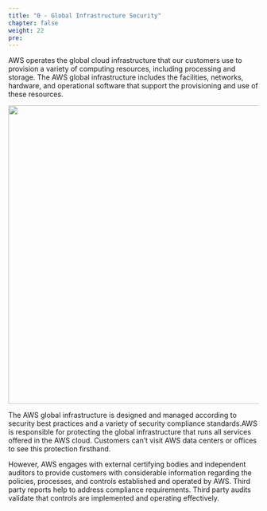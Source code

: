 ```yaml
---
title: "0 - Global Infrastructure Security"
chapter: false
weight: 22
pre: 
---
```


AWS operates the global cloud infrastructure that our customers use to provision a variety of computing resources, including processing and storage. The AWS global infrastructure includes the facilities, networks, hardware, and operational software that support the provisioning and use of these resources. 

<img src='/images/global_infra_security.PNG' width='600px'>

The AWS global infrastructure is designed and managed according to security best practices and a variety of security compliance standards.AWS is responsible for protecting the global infrastructure that runs all services offered in the AWS cloud. Customers can’t visit AWS data centers or offices to see this protection firsthand.

However, AWS engages with external certifying bodies and independent auditors to provide customers with considerable information regarding the policies, processes, and controls established and operated by AWS. Third party reports help to address compliance requirements. Third party audits validate that controls are implemented and operating effectively. 





